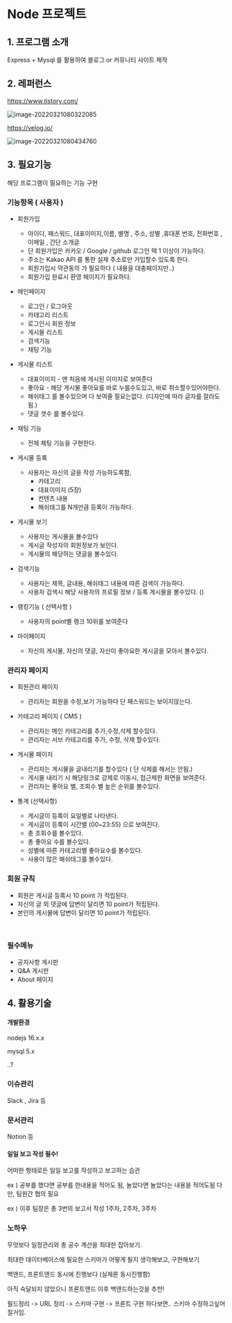 # Node 프로젝트

## 1. 프로그램 소개

Express + Mysql 를 활용하여 블로그 or 커뮤니티 사이트 제작

## 2. 레퍼런스

https://www.tistory.com/

![image-20220321080322085](C:\Users\pc-007\AppData\Roaming\Typora\typora-user-images\image-20220321080322085.png)

https://velog.io/

![image-20220321080434760](C:\Users\pc-007\AppData\Roaming\Typora\typora-user-images\image-20220321080434760.png)

## 3. 필요기능

해당 프로그램이 필요하는 기능 구현

### 기능항목 ( 사용자 )

- 회원가입

  - 아이디, 패스워드, 대표이미지,이름, 별명 , 주소, 성별 ,휴대폰 번호, 전화번호 , 이메일 , 간단 소개글
  - 단 회원가입은 카카오 / Google / github 로그인 택 1 이상이 가능하다.
  - 주소는 Kakao API 를 통한 실제 주소로만 가입할수 있도록 한다.
  - 회원가입시 약관동의 가 필요하다 ( 내용을 대충페이지만..)
  - 회원가입 완료시 환영 페이지가 필요하다.

- 메인페이지

  - 로그인 / 로그아웃
  - 카테고리 리스트
  - 로그인시 회원 정보
  - 게시물 리스트
  - 검색기능
  - 채팅 기능

- 게시물 리스트

  - 대표이미지 - 맨 처음에 게시된 이미지로 보여준다
  - 좋아요 - 해당 게시물 좋아요를 바로 누를수도있고, 바로 취소할수있어야한다.
  - 해쉬태그 를 볼수있으며 다 보여줄 필요는없다. (디자인에 따라 글자를 잘라도됨.)
  - 댓글 갯수 를 볼수있다.

- 채팅 기능

  - 전체 체팅 기능을 구현한다.

- 게시물 등록

  - 사용자는 자신의 글을 작성 가능하도록함,
    - 카테고리
    - 대표이미지 (5장)
    - 컨텐츠 내용
    - 해쉬태그를 N개만큼 등록이 가능하다.

- 게시물 보기

  - 사용자는 게시물을 볼수있다
  - 게시글 작성자의 회원정보가 보인다.
  - 게시물의 해당하는 댓글을 볼수있다.

- 검색기능

  - 사용자는 제목, 글내용, 해쉬태그 내용에 따른 검색이 가능하다.
  - 사용자 검색시 해당 사용자의 프로필 정보 / 등록 게시물을 볼수있다. ()

- 랭킹기능 ( 선택사항 )

  - 사용자의 point별 랭크 10위를 보여준다

- 마이페이지
  - 자신의 게시물, 자신의 댓글, 자신이 좋아요한 게시글을 모아서 볼수있다.

### 관리자 페이지

- 회원관리 페이지

  - 관리자는 회원을 수정,보기 가능하다 단 패스워드는 보이지않는다.

- 카테고리 페이지 ( CMS )

  - 관리자는 메인 카테고리를 추가,수정,삭제 할수있다.
  - 관리자는 서브 카테고리를 추가, 수정, 삭제 할수있다.

- 게시물 페이지

  - 관리자는 게시물을 글내리기를 할수있다 ( 단 삭제를 해서는 안됨.)
  - 게시물 내리기 시 해당링크로 강제로 이동시, 접근제한 화면을 보여준다.
  - 관리자는 좋아요 별, 조회수 별 높은 순위를 볼수있다.

- 통계 (선택사항)
  - 게시글이 등록이 요일별로 나타낸다.
  - 게시글이 등록이 시간별 (00~23:55) 으로 보여진다.
  - 총 조회수를 볼수있다.
  - 총 좋아요 수를 볼수있다.
  - 성별에 따른 카테고리별 좋아요수를 볼수있다.
  - 사용이 많은 해쉬태그를 볼수있다.

### 회원 규칙

- 회원은 게시글 등록시 10 point 가 적립된다.
- 자신의 글 외 댓글에 답변이 달리면 10 point가 적립된다.
- 본인의 게시물에 답변이 달리면 10 point가 적립된다.

​

### 필수메뉴

- 공지사항 게시판
- Q&A 게시판
- About 페이지

## 4. 활용기술

#### 개발환경

nodejs 16.x.x

mysql 5.x

..?

### 이슈관리

Slack , Jira 등

### 문서관리

Notion 등

#### 일일 보고 작성 필수!

어떠한 형태로든 일일 보고를 작성하고 보고하는 습관

ex ) 공부를 했다면 공부를 한내용을 적어도 됨, 놀았다면 놀았다는 내용을 적어도됨 다만, 팀원간 협의 필요

ex ) 이후 팀장은 총 3번의 보고서 작성 1주차, 2주차, 3주차

### 노하우

무엇보다 일정관리와 총 공수 계산을 최대한 잡아보기.

최대한 데이터베이스에 필요한 스키마가 어떻게 될지 생각해보고, 구현해보기

백앤드, 프론트앤드 동시에 진행보다 (실제론 동시진행함)

아직 숙달되지 않았으니 프론트앤드 이후 백앤드하는것을 추천!

필드정리 -> URL 정리 -> 스키마 구현 -> 프론트 구현 하다보면.. 스키마 수정하고싶어질거임.
